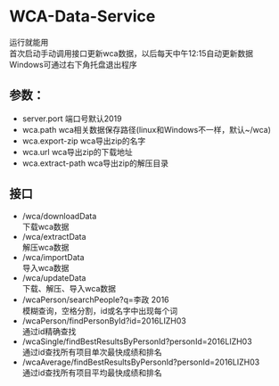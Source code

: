 # WCA-Data-Service
运行就能用  
首次启动手动调用接口更新wca数据，以后每天中午12:15自动更新数据  
Windows可通过右下角托盘退出程序
## 参数：
- server.port 端口号默认2019
- wca.path wca相关数据保存路径(linux和Windows不一样，默认~/wca)
- wca.export-zip wca导出zip的名字
- wca.url wca导出zip的下载地址
- wca.extract-path wca导出zip的解压目录


## 接口
- /wca/downloadData  
下载wca数据
- /wca/extractData  
解压wca数据
- /wca/importData  
导入wca数据
- /wca/updateData  
下载、解压、导入wca数据
- /wcaPerson/searchPeople?q=李政 2016  
模糊查询，空格分割，id或名字中出现每个词
- /wcaPerson/findPersonById?id=2016LIZH03  
通过id精确查找
- /wcaSingle/findBestResultsByPersonId?personId=2016LIZH03  
通过id查找所有项目单次最快成绩和排名
- /wcaAverage/findBestResultsByPersonId?personId=2016LIZH03  
通过id查找所有项目平均最快成绩和排名

